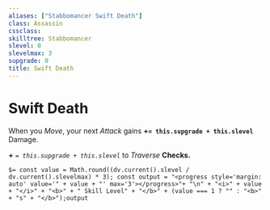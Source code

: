 ```yaml
---
aliases: ["Stabbomancer Swift Death"]
class: Assassin
cssclass: 
skilltree: Stabbomancer
slevel: 0
slevelmax: 3
supgrade: 0
title: Swift Death
---
```


# Swift Death
When you *Move*, your next *Attack* gains **+`= this.supgrade + this.slevel`** Damage.

**+** *`= this.supgrade + this.slevel`* to *Traverse* **Checks.**

`$= const value = Math.round((dv.current().slevel / dv.current().slevelmax) * 3); const output = "<progress style='margin: auto' value='" + value + "' max='3'></progress>"+ "\n" + "<i>" + value + "</i>" + "<b>" + " Skill Level" + "</b>" + (value === 1 ? "" : "<b>" + "s" + "</b>");output`
